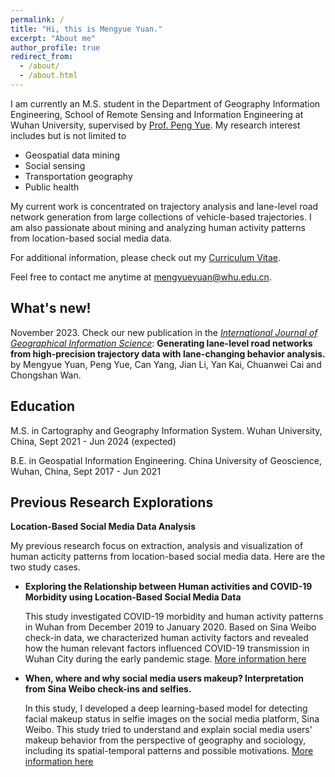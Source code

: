 ```yaml
---
permalink: /
title: "Hi, this is Mengyue Yuan."
excerpt: "About me"
author_profile: true
redirect_from: 
  - /about/
  - /about.html
---
```


I am currently an M.S. student in the Department of Geography Information Engineering, School of Remote Sensing and Information Engineering at Wuhan University, supervised by [Prof. Peng Yue](http://geos.whu.edu.cn/peng.html). My research interest includes but is not limited to

- Geospatial data mining
- Social sensing
- Transportation geography
- Public health

My current work is concentrated on trajectory analysis and lane-level road network generation from large collections of vehicle-based trajectories. I am also passionate about mining and analyzing human activity patterns from location-based social media data. 

For additional information, please check out my [Curriculum Vitae](http://mengyue-yuan.github.io/files/Curriculum-Vitae_Mengyue-Yuan.pdf).

Feel free to contact me anytime at [mengyueyuan@whu.edu.cn](mailto:mengyueyuan@whu.edu.cn).

What's new!
------
November 2023. Check our new publication in the [*International Journal of Geographical Information Science*](https://www.tandfonline.com/doi/abs/10.1080/13658816.2023.2279977): **Generating lane-level road networks from high-precision trajectory data with lane-changing behavior analysis.**  by Mengyue Yuan, Peng Yue, Can Yang, Jian Li, Yan Kai, Chuanwei Cai and Chongshan Wan.

Education
------
M.S. in Cartography and Geography Information System. 
Wuhan University, China, Sept 2021 - Jun 2024 (expected)

B.E. in Geospatial Information Engineering. 
China University of Geoscience, Wuhan, China, Sept 2017 - Jun 2021

Previous Research Explorations
------
**Location-Based Social Media Data Analysis**

My previous research focus on extraction, analysis and visualization of human acticity patterns from location-based social media data. Here are the two study cases.

* **Exploring the Relationship between Human activities and COVID-19 Morbidity using Location-Based Social Media Data**

  This study investigated COVID-19 morbidity and human activity patterns in Wuhan from December 2019 to January 2020. Based on Sina Weibo check-in data, we characterized human activity factors and revealed how the human relevant factors influenced COVID-19 transmission in Wuhan City during the early pandemic stage.
  [More information here](https://mengyue-yuan.github.io/talks/)
  


* **When, where and why social media users makeup? Interpretation from Sina Weibo check-ins and selfies.**

  In this study, I developed a deep learning-based model for detecting facial makeup status in selfie images on the social media platform, Sina Weibo. This study tried to understand and explain social media users' makeup behavior from the perspective of geography and sociology, including its spatial-temporal patterns and possible motivations.
  [More information here](https://mengyue-yuan.github.io/talks/)
  

